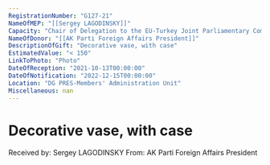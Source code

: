```yaml
---
RegistrationNumber: "G127-21"
NameOfMEP: "[[Sergey LAGODINSKY]]"
Capacity: "Chair of Delegation to the EU-Turkey Joint Parliamentary Committee"
NameOfDonor: "[[AK Parti Foreign Affairs President]]"
DescriptionOfGift: "Decorative vase, with case"
EstimatedValue: "< 150"
LinkToPhoto: "Photo"
DateOfReception: "2021-10-13T00:00:00"
DateOfNotification: "2022-12-15T00:00:00"
Location: "DG PRES-Members' Administration Unit"
Miscellaneous: nan
---
```


# Decorative vase, with case

Received by: Sergey LAGODINSKY
From: AK Parti Foreign Affairs President
